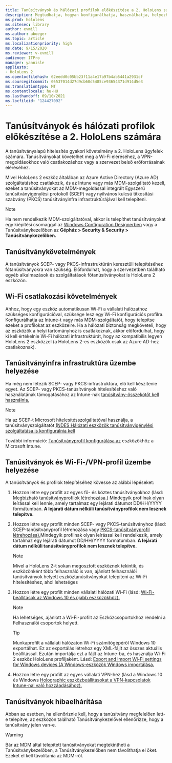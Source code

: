 ```yaml
---
title: Tanúsítványok és hálózati profilok előkészítése a 2. HoloLens számára
description: Megtudhatja, hogyan konfigurálhatja, használhatja, helyezheti üzembe és háríthatja el a hálózati tanúsítványokat HoloLens 2 vegyes valóságú eszközön.
ms.prod: hololens
ms.sitesec: library
author: evmill
ms.author: aboeger
ms.topic: article
ms.localizationpriority: high
ms.date: 9/15/2020
ms.reviewer: v-evmill
audience: ITPro
manager: yannisle
appliesto:
- HoloLens 2
ms.openlocfilehash: 62eedd0c05bb23f11a4e17a97b4ab5441a2931cf
ms.sourcegitcommit: 05537014d27d9cb60d5485ce93654371d914d5e3
ms.translationtype: MT
ms.contentlocale: hu-HU
ms.lasthandoff: 09/10/2021
ms.locfileid: "124427092"
---
```

# <a name="prepare-certificates-and-network-profiles-for-hololens-2"></a>Tanúsítványok és hálózati profilok előkészítése a 2. HoloLens számára

A tanúsítványalapú hitelesítés gyakori követelmény a 2. HoloLens ügyfelek számára. Tanúsítványokat követelhet meg a Wi-Fi eléréséhez, a VPN-megoldásokhoz való csatlakozáshoz vagy a szervezet belső erőforrásainak eléréséhez.

Mivel HoloLens 2 eszköz általában az Azure Active Directory (Azure AD) szolgáltatáshoz csatlakozik, és az Intune vagy más MDM-szolgáltató kezeli, ezeket a tanúsítványokat az MDM-megoldással integrált Egyszerű tanúsítványigénylési protokoll (SCEP) vagy nyilvános kulcsú titkosítási szabvány (PKCS) tanúsítványinfra infrastruktúrájával kell telepíteni. 

>[!NOTE]
> Ha nem rendelkezik MDM-szolgáltatóval, akkor is [](hololens-provisioning.md#steps-for-creating-provisioning-packages) telepíthet tanúsítványokat egy kiépítési [](certificate-manager.md) csomaggal az [Windows Configuration Designerben](https://www.microsoft.com/p/windows-configuration-designer/9nblggh4tx22?rtc=1&activetab=pivot:regionofsystemrequirementstab) vagy a Tanúsítványkezelőben az **Gépház > Security & Security > Tanúsítványkezelőben.**

## <a name="certificate-requirements"></a>Tanúsítványkövetelmények
A tanúsítványok SCEP- vagy PKCS-infrastruktúrán keresztüli telepítéséhez főtanúsítványokra van szükség. Előfordulhat, hogy a szervezetben található egyéb alkalmazások és szolgáltatások főtanúsítványokat is HoloLens 2 eszközön. 

## <a name="wi-fi-connectivity-requirements"></a>Wi-Fi csatlakozási követelmények
Ahhoz, hogy egy eszköz automatikusan Wi-Fi a vállalati hálózathoz szükséges konfigurációval, szüksége lesz egy Wi-Fi konfigurációs profilra. Konfigurálhatja az Intune-t vagy más MDM-szolgáltatót, hogy telepítse ezeket a profilokat az eszközeire. Ha a hálózati biztonság megköveteli, hogy az eszközök a helyi tartományhoz is csatlakoznak, akkor előfordulhat, hogy ki kell értékelnie Wi-Fi hálózati infrastruktúrát, hogy az kompatibilis legyen HoloLens 2 eszközzel (a HoloLens 2-es eszközök csak az Azure AD-hez csatlakoznak).

## <a name="deploy-certificate-infrastructure"></a>Tanúsítványinfra infrastruktúra üzembe helyezése
Ha még nem létezik SCEP- vagy PKCS-infrastruktúra, elő kell készítenie egyet. Az SCEP- vagy PKCS-tanúsítványok hitelesítéshez való használatának támogatásához az Intune-nak [tanúsítvány-összekötőt kell használnia.](/mem/intune/protect/certificate-connectors)

> [!NOTE]
> Ha az SCEP-t Microsoft hitelesítésszolgáltatóval használja, a tanúsítványszolgáltatót [(NDES Hálózati eszközök tanúsítványigénylési szolgáltatása is konfigurálnia kell](/mem/intune/protect/certificates-scep-configure#set-up-ndes)

További információ: [Tanúsítványprofil konfigurálása az](/intune/certificates-configure) eszközökhöz a Microsoft Intune.

## <a name="deploy-certificates-and-wi-fivpn-profile"></a>Tanúsítványok és Wi-Fi-/VPN-profil üzembe helyezése
A tanúsítványok és profilok telepítéséhez kövesse az alábbi lépéseket:
1.  Hozzon létre egy profilt az egyes fő- és köztes tanúsítványokhoz (lásd: [Megbízható tanúsítványprofilok létrehozása.)](/intune/protect/certificates-configure#create-trusted-certificate-profiles) Mindegyik profilnak olyan leírással kell lennie, amely tartalmaz egy lejárati dátumot DD/HH/YYYY formátumban. **A lejárati dátum nélküli tanúsítványprofilok nem lesznek telepítve.**
1.  Hozzon létre egy profilt minden SCEP- vagy PKCS-tanúsítványhoz (lásd: SCEP-tanúsítványprofil létrehozása vagy [PKCS-tanúsítványprofil létrehozása).](/intune/protect/certficates-pfx-configure#create-a-pkcs-certificate-profile)Mindegyik profilnak olyan leírással kell rendelkezik, amely tartalmaz egy lejárati dátumot DD/HH/YYYY formátumban. **A lejárati dátum nélküli tanúsítványprofilok nem lesznek telepítve.**

    > [!NOTE]
    > Mivel a HoloLens 2-t sokan megosztott eszköznek tekintik, és eszközönként több felhasználó is van, ajánlott felhasználói tanúsítványok helyett eszköztanúsítványokat telepíteni az Wi-Fi hitelesítéshez, ahol lehetséges

3.  Hozzon létre egy profilt minden vállalati hálózati Wi-Fi (lásd: [Wi-Fi-beállítások az Windows 10 és újabb eszközökhöz).](/intune/wi-fi-settings-windows) 
    > [!NOTE]
    > Ha lehetséges, ajánlott a Wi-Fi-profilt az Eszközcsoportokhoz rendelni a Felhasználói csoportok helyett. [](/mem/intune/configuration/device-profile-assign) 

    > [!TIP]
    > Munkaprofilt a vállalati hálózaton Wi-Fi számítógépéről Windows 10 exportálhat. Ez az exportálás létrehoz egy XML-fájlt az összes aktuális beállítással. Ezután importálja ezt a fájlt az Intune-ba, és használja Wi-Fi 2 eszköz HoloLens profiljaként. Lásd: [Export and import Wi-Fi settings for Windows devices (A Windows-eszközök Windows importálása.](/mem/intune/configuration/wi-fi-settings-import-windows-8-1)

4.  Hozzon létre egy profilt az egyes vállalati VPN-hez (lásd a Windows 10 és Windows [Holographic eszközbeállításokat a VPN-kapcsolatok Intune-nal való hozzáadásához).](/intune/vpn-settings-windows-10)

## <a name="troubleshooting-certificates"></a>Tanúsítványok hibaelhárítása

Abban az esetben, ha ellenőriznie kell, hogy a [](certificate-manager.md) tanúsítvány megfelelően lett-e telepítve, az eszközön található Tanúsítványkezelővel ellenőrizze, hogy a tanúsítvány jelen van-e.  

>[!WARNING]
> Bár az MDM által telepített tanúsítványokat megtekintheti a Tanúsítványkezelőben, a Tanúsítványkezelőben nem távolíthatja el őket. Ezeket el kell távolítania az MDM-ről.


